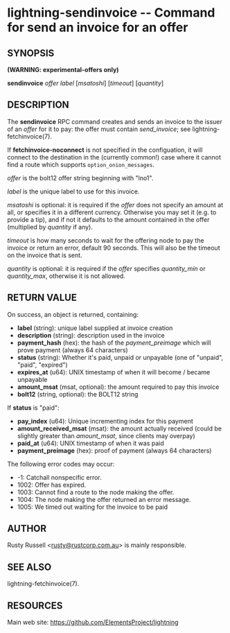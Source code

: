 lightning-sendinvoice -- Command for send an invoice for an offer
=================================================================

SYNOPSIS
--------

**(WARNING: experimental-offers only)**

**sendinvoice** *offer* *label* [*msatoshi*] [*timeout*] [*quantity*]

DESCRIPTION
-----------

The **sendinvoice** RPC command creates and sends an invoice to the
issuer of an *offer* for it to pay: the offer must contain
*send_invoice*; see lightning-fetchinvoice(7).

If **fetchinvoice-noconnect** is not specified in the configuation, it
will connect to the destination in the (currently common!) case where it
cannot find a route which supports `option_onion_messages`.

*offer* is the bolt12 offer string beginning with "lno1".

*label* is the unique label to use for this invoice.

*msatoshi* is optional: it is required if the *offer* does not specify
an amount at all, or specifies it in a different currency.  Otherwise
you may set it (e.g. to provide a tip), and if not it defaults to the
amount contained in the offer (multiplied by *quantity* if any).

*timeout* is how many seconds to wait for the offering node to pay the
invoice or return an error, default 90 seconds.  This will also be the
timeout on the invoice that is sent.

*quantity* is optional: it is required if the *offer* specifies
*quantity_min* or *quantity_max*, otherwise it is not allowed.

RETURN VALUE
------------

[comment]: # (GENERATE-FROM-SCHEMA-START)
On success, an object is returned, containing:
- **label** (string): unique label supplied at invoice creation
- **description** (string): description used in the invoice
- **payment_hash** (hex): the hash of the *payment_preimage* which will prove payment (always 64 characters)
- **status** (string): Whether it's paid, unpaid or unpayable (one of "unpaid", "paid", "expired")
- **expires_at** (u64): UNIX timestamp of when it will become / became unpayable
- **amount_msat** (msat, optional): the amount required to pay this invoice
- **bolt12** (string, optional): the BOLT12 string

If **status** is "paid":
  - **pay_index** (u64): Unique incrementing index for this payment
  - **amount_received_msat** (msat): the amount actually received (could be slightly greater than *amount_msat*, since clients may overpay)
  - **paid_at** (u64): UNIX timestamp of when it was paid
  - **payment_preimage** (hex): proof of payment (always 64 characters)

[comment]: # (GENERATE-FROM-SCHEMA-END)

The following error codes may occur:
- -1: Catchall nonspecific error.
- 1002: Offer has expired.
- 1003: Cannot find a route to the node making the offer.
- 1004: The node making the offer returned an error message.
- 1005: We timed out waiting for the invoice to be paid

AUTHOR
------

Rusty Russell <<rusty@rustcorp.com.au>> is mainly responsible.

SEE ALSO
--------

lightning-fetchinvoice(7).

RESOURCES
---------

Main web site: <https://github.com/ElementsProject/lightning>

[comment]: # ( SHA256STAMP:6d3f93a1ca295d4ba570380d50aea923c97238509f32aec88e4891c9d5acb01d)
